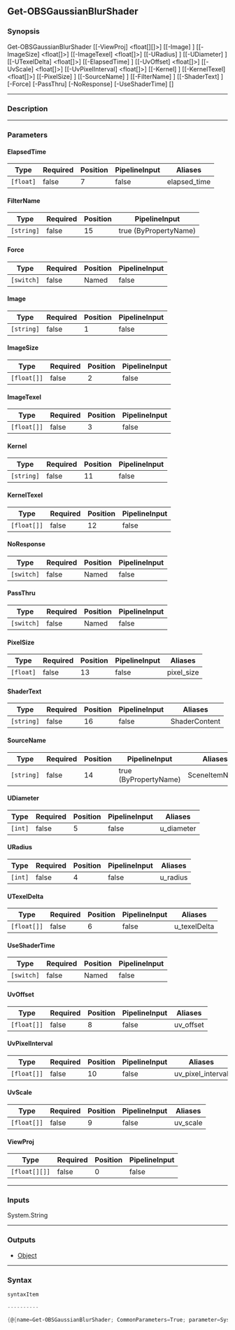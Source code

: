 Get-OBSGaussianBlurShader
-------------------------

### Synopsis

Get-OBSGaussianBlurShader [[-ViewProj] <float[][]>] [[-Image] <string>] [[-ImageSize] <float[]>] [[-ImageTexel] <float[]>] [[-URadius] <int>] [[-UDiameter] <int>] [[-UTexelDelta] <float[]>] [[-ElapsedTime] <float>] [[-UvOffset] <float[]>] [[-UvScale] <float[]>] [[-UvPixelInterval] <float[]>] [[-Kernel] <string>] [[-KernelTexel] <float[]>] [[-PixelSize] <float>] [[-SourceName] <string>] [[-FilterName] <string>] [[-ShaderText] <string>] [-Force] [-PassThru] [-NoResponse] [-UseShaderTime] [<CommonParameters>]

---

### Description

---

### Parameters
#### **ElapsedTime**

|Type     |Required|Position|PipelineInput|Aliases     |
|---------|--------|--------|-------------|------------|
|`[float]`|false   |7       |false        |elapsed_time|

#### **FilterName**

|Type      |Required|Position|PipelineInput        |
|----------|--------|--------|---------------------|
|`[string]`|false   |15      |true (ByPropertyName)|

#### **Force**

|Type      |Required|Position|PipelineInput|
|----------|--------|--------|-------------|
|`[switch]`|false   |Named   |false        |

#### **Image**

|Type      |Required|Position|PipelineInput|
|----------|--------|--------|-------------|
|`[string]`|false   |1       |false        |

#### **ImageSize**

|Type       |Required|Position|PipelineInput|
|-----------|--------|--------|-------------|
|`[float[]]`|false   |2       |false        |

#### **ImageTexel**

|Type       |Required|Position|PipelineInput|
|-----------|--------|--------|-------------|
|`[float[]]`|false   |3       |false        |

#### **Kernel**

|Type      |Required|Position|PipelineInput|
|----------|--------|--------|-------------|
|`[string]`|false   |11      |false        |

#### **KernelTexel**

|Type       |Required|Position|PipelineInput|
|-----------|--------|--------|-------------|
|`[float[]]`|false   |12      |false        |

#### **NoResponse**

|Type      |Required|Position|PipelineInput|
|----------|--------|--------|-------------|
|`[switch]`|false   |Named   |false        |

#### **PassThru**

|Type      |Required|Position|PipelineInput|
|----------|--------|--------|-------------|
|`[switch]`|false   |Named   |false        |

#### **PixelSize**

|Type     |Required|Position|PipelineInput|Aliases   |
|---------|--------|--------|-------------|----------|
|`[float]`|false   |13      |false        |pixel_size|

#### **ShaderText**

|Type      |Required|Position|PipelineInput|Aliases      |
|----------|--------|--------|-------------|-------------|
|`[string]`|false   |16      |false        |ShaderContent|

#### **SourceName**

|Type      |Required|Position|PipelineInput        |Aliases      |
|----------|--------|--------|---------------------|-------------|
|`[string]`|false   |14      |true (ByPropertyName)|SceneItemName|

#### **UDiameter**

|Type   |Required|Position|PipelineInput|Aliases   |
|-------|--------|--------|-------------|----------|
|`[int]`|false   |5       |false        |u_diameter|

#### **URadius**

|Type   |Required|Position|PipelineInput|Aliases |
|-------|--------|--------|-------------|--------|
|`[int]`|false   |4       |false        |u_radius|

#### **UTexelDelta**

|Type       |Required|Position|PipelineInput|Aliases     |
|-----------|--------|--------|-------------|------------|
|`[float[]]`|false   |6       |false        |u_texelDelta|

#### **UseShaderTime**

|Type      |Required|Position|PipelineInput|
|----------|--------|--------|-------------|
|`[switch]`|false   |Named   |false        |

#### **UvOffset**

|Type       |Required|Position|PipelineInput|Aliases  |
|-----------|--------|--------|-------------|---------|
|`[float[]]`|false   |8       |false        |uv_offset|

#### **UvPixelInterval**

|Type       |Required|Position|PipelineInput|Aliases          |
|-----------|--------|--------|-------------|-----------------|
|`[float[]]`|false   |10      |false        |uv_pixel_interval|

#### **UvScale**

|Type       |Required|Position|PipelineInput|Aliases |
|-----------|--------|--------|-------------|--------|
|`[float[]]`|false   |9       |false        |uv_scale|

#### **ViewProj**

|Type         |Required|Position|PipelineInput|
|-------------|--------|--------|-------------|
|`[float[][]]`|false   |0       |false        |

---

### Inputs
System.String

---

### Outputs
* [Object](https://learn.microsoft.com/en-us/dotnet/api/System.Object)

---

### Syntax
```PowerShell
syntaxItem
```
```PowerShell
----------
```
```PowerShell
{@{name=Get-OBSGaussianBlurShader; CommonParameters=True; parameter=System.Object[]}}
```
